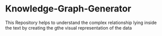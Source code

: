 # Knowledge-Graph-Generator
This Repository helps to understand the complex relationship lying inside the text by creating the gthe visual representation of the data
